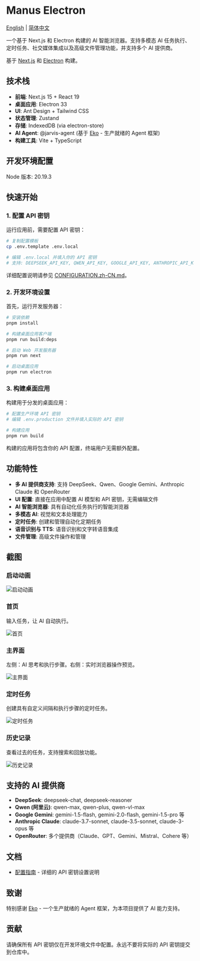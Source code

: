 # Manus Electron

[English](./README.md) | [简体中文](./README.zh-CN.md)

一个基于 Next.js 和 Electron 构建的 AI 智能浏览器。支持多模态 AI 任务执行、定时任务、社交媒体集成以及高级文件管理功能，并支持多个 AI 提供商。

基于 [Next.js](https://nextjs.org) 和 [Electron](https://electronjs.org) 构建。

## 技术栈

- **前端**: Next.js 15 + React 19
- **桌面应用**: Electron 33
- **UI**: Ant Design + Tailwind CSS
- **状态管理**: Zustand
- **存储**: IndexedDB (via electron-store)
- **AI Agent**: @jarvis-agent (基于 [Eko](https://github.com/FellouAI/eko) - 生产就绪的 Agent 框架)
- **构建工具**: Vite + TypeScript

## 开发环境配置
Node 版本: 20.19.3

## 快速开始

### 1. 配置 API 密钥

运行应用前，需要配置 API 密钥：

```bash
# 复制配置模板
cp .env.template .env.local

# 编辑 .env.local 并填入你的 API 密钥
# 支持: DEEPSEEK_API_KEY, QWEN_API_KEY, GOOGLE_API_KEY, ANTHROPIC_API_KEY, OPENROUTER_API_KEY
```

详细配置说明请参见 [CONFIGURATION.zh-CN.md](./docs/CONFIGURATION.zh-CN.md)。

### 2. 开发环境设置

首先，运行开发服务器：

```bash
# 安装依赖
pnpm install

# 构建桌面应用客户端
pnpm run build:deps

# 启动 Web 开发服务器
pnpm run next

# 启动桌面应用
pnpm run electron
```

### 3. 构建桌面应用

构建用于分发的桌面应用：

```bash
# 配置生产环境 API 密钥
# 编辑 .env.production 文件并填入实际的 API 密钥

# 构建应用
pnpm run build
```

构建的应用将包含你的 API 配置，终端用户无需额外配置。

## 功能特性

- **多 AI 提供商支持**: 支持 DeepSeek、Qwen、Google Gemini、Anthropic Claude 和 OpenRouter
- **UI 配置**: 直接在应用中配置 AI 模型和 API 密钥，无需编辑文件
- **AI 智能浏览器**: 具有自动化任务执行的智能浏览器
- **多模态 AI**: 视觉和文本处理能力
- **定时任务**: 创建和管理自动化定期任务
- **语音识别与 TTS**: 语音识别和文字转语音集成
- **文件管理**: 高级文件操作和管理

## 截图

### 启动动画

![启动动画](./docs/shotscreen/start-loading.png)

### 首页
输入任务，让 AI 自动执行。

![首页](./docs/shotscreen/home.png)

### 主界面
左侧：AI 思考和执行步骤。右侧：实时浏览器操作预览。

![主界面](./docs/shotscreen/main.png)

### 定时任务
创建具有自定义间隔和执行步骤的定时任务。

![定时任务](./docs/shotscreen/schedule.png)

### 历史记录
查看过去的任务，支持搜索和回放功能。

![历史记录](./docs/shotscreen/history.png)

## 支持的 AI 提供商

- **DeepSeek**: deepseek-chat, deepseek-reasoner
- **Qwen (阿里云)**: qwen-max, qwen-plus, qwen-vl-max
- **Google Gemini**: gemini-1.5-flash, gemini-2.0-flash, gemini-1.5-pro 等
- **Anthropic Claude**: claude-3.7-sonnet, claude-3.5-sonnet, claude-3-opus 等
- **OpenRouter**: 多个提供商（Claude、GPT、Gemini、Mistral、Cohere 等）

## 文档

- [配置指南](./docs/CONFIGURATION.zh-CN.md) - 详细的 API 密钥设置说明

## 致谢

特别感谢 [Eko](https://github.com/FellouAI/eko) - 一个生产就绪的 Agent 框架，为本项目提供了 AI 能力支持。

## 贡献

请确保所有 API 密钥仅在开发环境文件中配置。永远不要将实际的 API 密钥提交到仓库中。
